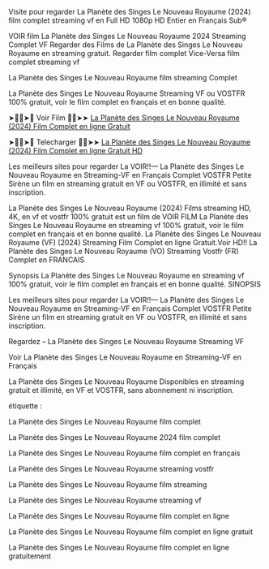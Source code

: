 Visite pour regarder La Planète des Singes Le Nouveau Royaume (2024) film complet streaming vf en Full HD 1080p HD Entier en Français Sub® 

VOIR film La Planète des Singes Le Nouveau Royaume 2024 Streaming Complet VF Regarder des Films de La Planète des Singes Le Nouveau Royaume en streaming gratuit. Regarder film complet Vice-Versa film complet streaming vf

La Planète des Singes Le Nouveau Royaume film streaming Complet

La Planète des Singes Le Nouveau Royaume Streaming VF ou VOSTFR 100% gratuit, voir le film complet en français et en bonne qualité.

➤🔴✅➤📱 Voir Film 🔴✅➤➤ [La Planète des Singes Le Nouveau Royaume (2024) Film Complet en ligne Gratuit](https://ezehaasyik.github.io/mumbuls/fr-laplanetedessingeslenouveauroyaume.html)

➤🔴✅➤📱 Telecharger 🔴✅➤➤ [La Planète des Singes Le Nouveau Royaume (2024) Film Complet en ligne Gratuit HD](https://ezehaasyik.github.io/mumbuls/fr-laplanetedessingeslenouveauroyaume.html)

Les meilleurs sites pour regarder La VOIR!!— La Planète des Singes Le Nouveau Royaume en Streaming-VF en Français Complet VOSTFR Petite Sirène un film en streaming gratuit en VF ou VOSTFR, en illimité et sans inscription.

La Planète des Singes Le Nouveau Royaume (2024) Films streaming HD, 4K, en vf et vostfr 100% gratuit est un film de VOIR FILM La Planète des Singes Le Nouveau Royaume en streaming vf 100% gratuit, voir le film complet en français et en bonne qualité. La Planète des Singes Le Nouveau Royaume (VF) (2024) Streaming Film Complet en ligne Gratuit.Voir HD!! La Planète des Singes Le Nouveau Royaume (VO) Streaming Vostfr (FR) Complet en FRANCAIS

Synopsis La Planète des Singes Le Nouveau Royaume en streaming vf 100% gratuit, voir le film complet en français et en bonne qualité. SINOPSIS

Les meilleurs sites pour regarder La VOIR!!— La Planète des Singes Le Nouveau Royaume  en Streaming-VF en Français Complet VOSTFR Petite Sirène un film en streaming gratuit en VF ou VOSTFR, en illimité et sans inscription.

Regardez – La Planète des Singes Le Nouveau Royaume Streaming VF

Voir La Planète des Singes Le Nouveau Royaume en Streaming-VF en Français

La Planète des Singes Le Nouveau Royaume Disponibles en streaming gratuit et illimité, en VF et VOSTFR, sans abonnement ni inscription.

étiquette :

La Planète des Singes Le Nouveau Royaume film complet

La Planète des Singes Le Nouveau Royaume 2024 film complet

La Planète des Singes Le Nouveau Royaume film complet en français

La Planète des Singes Le Nouveau Royaume streaming vostfr

La Planète des Singes Le Nouveau Royaume film streaming

La Planète des Singes Le Nouveau Royaume streaming vf

La Planète des Singes Le Nouveau Royaume film complet en ligne

La Planète des Singes Le Nouveau Royaume film complet en ligne gratuit

La Planète des Singes Le Nouveau Royaume film complet en ligne gratuitement

